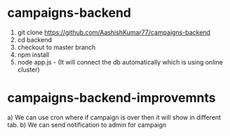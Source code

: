 # campaigns-backend
1. git clone https://github.com/AashishKumar77/campaigns-backend
2. cd backend 
3. checkout to master branch
4. npm install 
5. node app.js - (It will connect the db automatically which is using online cluster)

# campaigns-backend-improvemnts 
a) We can use cron where if campaign is over then it will show in different tab.
b) We can send notification to admin for campaign 



